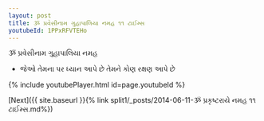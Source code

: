 ```yaml
---
layout: post
title: ૐ પ્રવેસીનામ ગુહાપાલિયા નમહ ૧૧ ટાઈમ્સ
youtubeId: 1PPxRFVTEHo
---
```

 
 
 ૐ પ્રવેસીનામ ગુહાપાલિયા નમહ  
 
 -  જેઓ તેમના પર ધ્યાન આપે છે તેમને કોણ રક્ષણ આપે છે 
 
  
 
  
 
 
 
 
 
 


{% include youtubePlayer.html id=page.youtubeId %}
 
[Next]({{ site.baseurl }}{% link  split1/_posts/2014-06-11-ૐ પ્રકૃષ્ટરાયે નમહ ૧૧ ટાઈમ્સ.md%})
 
